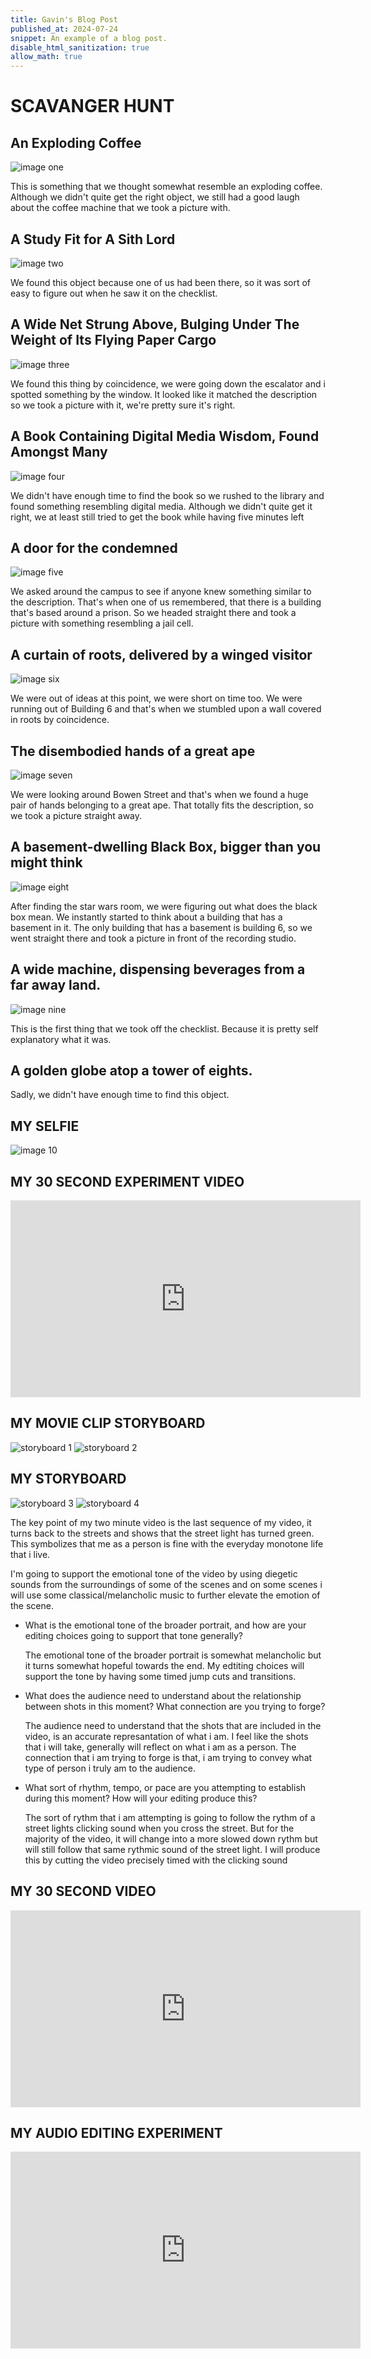 ```yaml
---
title: Gavin's Blog Post
published_at: 2024-07-24
snippet: An example of a blog post.
disable_html_sanitization: true
allow_math: true
---
```


# SCAVANGER HUNT
## An Exploding Coffee 
![image one](photo1.JPG)


This is something that we thought somewhat resemble an exploding coffee. Although we didn't quite get the right object, we still had a good laugh about the coffee machine that we took a picture with.

## A Study Fit for A Sith Lord
![image two](photo2.JPG)


We found this object because one of us had been there, so it was sort of easy to figure out when he saw it on the checklist.

## A Wide Net Strung Above, Bulging Under The Weight of Its Flying Paper Cargo
![image three](photo3.JPG)

We found this thing by coincidence, we were going down the escalator and i spotted something by the window. It looked like it matched the description so we took a picture with it, we're pretty sure it's right.


## A Book Containing Digital Media Wisdom, Found Amongst Many
![image four](photo4.JPG)

We didn't have enough time to find the book so we rushed to the library and found something resembling digital media. Although we didn't quite get it right, we at least still tried to get the book while having five minutes left


## A door for the condemned
![image five](photo10.JPG)

We asked around the campus to see if anyone knew something similar to the description. That's when one of us remembered, that there is a building that's based around a prison. So we headed straight there and took a picture with something resembling a jail cell.



## A curtain of roots, delivered by a winged visitor
![image six](photo8.JPG)

We were out of ideas at this point, we were short on time too. We were running out of Building 6 and that's when we stumbled upon a wall covered in roots by coincidence.

## The disembodied hands of a great ape
![image seven](photo5.JPG)

We were looking around Bowen Street and that's when we found a huge pair of hands belonging to a great ape. That totally fits the description, so we took a picture straight away.

## A basement-dwelling Black Box, bigger than you might think
![image eight](photo11.JPG)

After finding the star wars room, we were figuring out what does the black box mean. We instantly started to think about a building that has a basement in it. The only building that has a basement is building 6, so we went straight there and took a picture in front of the recording studio.

## A wide machine, dispensing beverages from a far away land.
![image nine](photo6.JPG)

This is the first thing that we took off the checklist. Because it is pretty self explanatory what it was.

## A golden globe atop a tower of eights.

Sadly, we didn't have enough time to find this object.


## MY SELFIE
![image 10](photo12.jpg)

## MY 30 SECOND EXPERIMENT VIDEO

<iframe width="560" height="315" src="https://www.youtube.com/embed/ZKolCTqiF6A?si=gZuSPNh_VV9Ddmpx" title="YouTube video player" frameborder="0" allow="accelerometer; autoplay; clipboard-write; encrypted-media; gyroscope; picture-in-picture; web-share" referrerpolicy="strict-origin-when-cross-origin" allowfullscreen></iframe>

## MY MOVIE CLIP STORYBOARD

![storyboard 1](S1.JPG)
![storyboard 2](S2.JPG)


## MY STORYBOARD

![storyboard 3](S3.JPG)
![storyboard 4](S4.JPG)

The key point of my two minute video is the last sequence of my video, it turns back to the streets and shows that the street light has turned green. This symbolizes that me as a person is fine with the everyday monotone life that i live.

I'm going to support the emotional tone of the video by using diegetic sounds from the surroundings of some of the scenes and on some scenes i will use some classical/melancholic music to further elevate the emotion of the scene.

  - What is the emotional tone of the broader portrait, and how are your editing choices going to support that tone generally?

    The emotional tone of the broader portrait is somewhat melancholic but it turns somewhat hopeful towards the end. My edtiting choices will support the tone by having some timed jump cuts and transitions.

  - What does the audience need to understand about the relationship between shots in this moment? What connection are you trying to forge?

     The audience need to understand that the shots that are included in the video, is an accurate represantation of what i am. I feel like the shots that i will take, generally will reflect on what i am as a person. The connection that i am trying to forge is that, i am trying to convey what type of person i truly am to the audience.

  - What sort of rhythm, tempo, or pace are you attempting to establish during this moment? How will your editing produce this?
    
    The sort of rythm that i am attempting is going to follow the rythm of a street lights clicking sound when you cross the street. But for the majority of the video, it will change into a more slowed down rythm but will still follow that same rythmic sound of the street light. I will produce this by cutting the video precisely timed with the clicking sound

## MY 30 SECOND VIDEO

<iframe width="560" height="315" src="https://www.youtube.com/embed/ljH1jYxxTF0?si=klUAlPPXI14_aSAj" title="YouTube video player" frameborder="0" allow="accelerometer; autoplay; clipboard-write; encrypted-media; gyroscope; picture-in-picture; web-share" referrerpolicy="strict-origin-when-cross-origin" allowfullscreen></iframe>

## MY AUDIO EDITING EXPERIMENT 

<iframe width="560" height="315" src="https://www.youtube.com/embed/rYSl7rQ4950?si=bwVs2J1TmkJ-pG_g" title="YouTube video player" frameborder="0" allow="accelerometer; autoplay; clipboard-write; encrypted-media; gyroscope; picture-in-picture; web-share" referrerpolicy="strict-origin-when-cross-origin" allowfullscreen></iframe>

<script type="module">

    console.log (`hello world! 🚀`)

    const iframe  = document.getElementById (`coding_train_video`)
    iframe.width  = iframe.parentNode.scrollWidth
    iframe.height = iframe.width * 9 / 16

